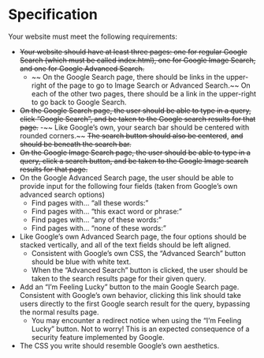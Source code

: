 # Specification
Your website must meet the following requirements:

- ~~Your website should have at least three pages: one for regular Google Search (which must be called index.html), one for Google Image Search, and one for Google Advanced Search.~~
    - ~~ On the Google Search page, there should be links in the upper-right of the page to go to Image Search or Advanced Search.~~ On each of the other two pages, there should be a link in the upper-right to go back to Google Search.
- ~~On the Google Search page, the user should be able to type in a query, click “Google Search”, and be taken to the Google search results for that page.~~
    -~~ Like Google’s own, your search bar should be centered with rounded corners.~~ ~~The search button should also be centered~~, ~~and should be beneath the search bar.~~
- ~~On the Google Image Search page, the user should be able to type in a query, click a search button, and be taken to the Google Image search results for that page.~~
- On the Google Advanced Search page, the user should be able to provide input for the following four fields (taken from Google’s own advanced search options)
    - Find pages with… “all these words:”
    - Find pages with… “this exact word or phrase:”
    - Find pages with… “any of these words:”
    - Find pages with… “none of these words:”
- Like Google’s own Advanced Search page, the four options should be stacked vertically, and all of the text fields should be left aligned.
    - Consistent with Google’s own CSS, the “Advanced Search” button should be blue with white text.
    - When the “Advanced Search” button is clicked, the user should be taken to the search results page for their given query.
- Add an “I’m Feeling Lucky” button to the main Google Search page. Consistent with Google’s own behavior, clicking this link should take users directly to the first Google search result for the query, bypassing the normal results page.
    - You may encounter a redirect notice when using the “I’m Feeling Lucky” button. Not to worry! This is an expected consequence of a security feature implemented by Google.
- The CSS you write should resemble Google’s own aesthetics.